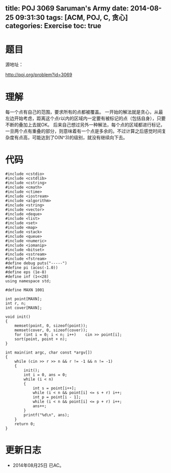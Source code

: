 title: POJ 3069 Saruman's Army
date: 2014-08-25 09:31:30
tags: [ACM, POJ, C, 贪心]
categories: Exercise
toc: true
---
# 题目
源地址：

http://poj.org/problem?id=3069

# 理解
每一个点有自己的范围，要求所有的点都被覆盖。
一开始的解法就是贪心，从最左边开始考虑，距离这个点r以内的区域内一定要有被标记的点（包括自身），只要不断的叠加上去就OK。
后来自己想过另外一种解法，每个点的区域都进行标记，一旦两个点有重叠的部分，则意味着有一个点是多余的。不过计算之后感觉时间复杂度有点高，可能达到了O(N^3)的级别，就没有继续向下去。

<!-- more -->

# 代码
```
#include <cstdio>
#include <cstdlib>
#include <cstring>
#include <cmath>
#include <ctime>
#include <iostream>
#include <algorithm>
#include <string>
#include <vector>
#include <deque>
#include <list>
#include <set>
#include <map>
#include <stack>
#include <queue>
#include <numeric>
#include <iomanip>
#include <bitset>
#include <sstream>
#include <fstream>
#define debug puts("-----")
#define pi (acos(-1.0))
#define eps (1e-8)
#define inf (1<<28)
using namespace std;

#define MAXN 1001

int point[MAXN];
int r, n;
int cover[MAXN];

void init()
{
    memset(point, 0, sizeof(point));
    memset(cover, 0, sizeof(cover));
    for (int i = 0; i < n; i++)    cin >> point[i];
    sort(point, point + n);
}

int main(int argc, char const *argv[])
{
    while (cin >> r >> n && r != -1 && n != -1)
    {
        init();
        int i = 0, ans = 0;
        while (i < n)
        {
            int s = point[i++];
            while (i < n && point[i] <= s + r) i++;
            int p = point[i - 1];
            while (i < n && point[i] <= p + r) i++;
            ans++;
        }
        printf("%d\n", ans);
    }
    return 0;
}
```
# 更新日志
- 2014年08月25日 已AC。